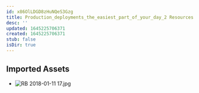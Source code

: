 ```yaml
---
id: x86OlLDGD8zHuNQeS3Gzg
title: Production_deployments_the_easiest_part_of_your_day_2 Resources
desc: ''
updated: 1645225706371
created: 1645225706371
stub: false
isDir: true
---
```

## Imported Assets
- ![RB 2018-01-11 17.jpg](/assets/rb-2018-01-11-17.jpg)
